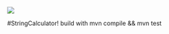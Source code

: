 ![](https://codebuild.us-east-1.amazonaws.com/badges?uuid=eyJlbmNyeXB0ZWREYXRhIjoibTJTa0F1L1c0Nm0weVlXNFVkT3kzeXByUzF5RFpQYlcxdmc3Rm9IUjZmd0xmaDZwRU1ldkdaLysyK2pvQmhXcmZEb0FyaTVSSk1penN2ckdIamgxcDgwPSIsIml2UGFyYW1ldGVyU3BlYyI6IlMxeHdsRTRPRGpwdUNHbDAiLCJtYXRlcmlhbFNldFNlcmlhbCI6MX0%3D&branch=main)

#StringCalculator!
build with mvn compile && mvn test